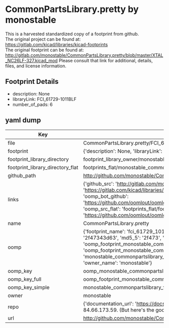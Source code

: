 # CommonPartsLibrary.pretty by monostable  
This is a harvested standardized copy of a footprint from github.  
The original project can be found at:  
https://gitlab.com/kicad/libraries/kicad-footprints  
The original footprint can be found at:
http://gitlab.com/monostable/CommonPartsLibrary.pretty/blob/master/XTAL_NC26LF-327.kicad_mod
Please consult that link for additional, details, files, and license information.  
## Footprint Details
* description: None  
* libraryLink: FCI_61729-1011BLF  
* number_of_pads: 6  
## yaml dump  
| Key | Value |  
| --- | --- |  
| file | CommonPartsLibrary.pretty/FCI_61729-1011BLF.kicad_mod |  
| footprint | {'description': None, 'libraryLink': 'FCI_61729-1011BLF', 'number_of_pads': 6} |  
| footprint_library_directory | footprint_library_owner/monostable_CommonPartsLibrary.pretty |  
| footprint_library_directory_flat | footprints_flat/monostable_commonpartslibrary_fci_61729_1011blf/working |  
| github_path | http://github.com/monostable/CommonPartsLibrary.pretty/blob/master/FCI_61729-1011BLF.kicad_mod |  
| links | {'github_src': 'http://gitlab.com/monostable/CommonPartsLibrary.pretty/blob/master/XTAL_NC26LF-327.kicad_mod', 'github_src_repo': 'https://gitlab.com/kicad/libraries/kicad-footprints', 'oomp_bot': 'footprints/monostable_commonpartslibrary_fci_61729_1011blf/working', 'oomp_bot_github': 'https://github.com/oomlout/oomlout_oomp_footprint_bot/tree/main/footprints/monostable_commonpartslibrary_fci_61729_1011blf/working', 'oomp_src_flat': 'footprints_flat/footprints_flat/monostable_commonpartslibrary_fci_61729_1011blf/working', 'oomp_src_flat_github': 'https://github.com/oomlout/oomlout_oomp_footprint_src/tree/main/footprints_flat/monostable_commonpartslibrary_fci_61729_1011blf/working'} |  
| name | CommonPartsLibrary.pretty |  
| oomp | {'footprint_name': 'fci_61729_1011blf', 'library_name': 'commonpartslibrary', 'md5': '2f47343d635e4bf9257e932ce5386c54', 'md5_10': '2f47343d63', 'md5_5': '2f473', 'md5_6': '2f4734', 'oomp_key': 'oomp_monostable_commonpartslibrary_fci_61729_1011blf', 'oomp_key_extra': 'oomp_footprint_monostable_commonpartslibrary_fci_61729_1011blf', 'oomp_key_full': 'oomp_footprint_monostable_commonpartslibrary_fci_61729_1011blf_2f4734', 'oomp_key_simple': 'monostable_commonpartslibrary_fci_61729_1011blf', 'original_filename': 'CommonPartsLibrary.pretty/FCI_61729-1011BLF.kicad_mod', 'owner_name': 'monostable'} |  
| oomp_key | oomp_monostable_commonpartslibrary_fci_61729_1011blf |  
| oomp_key_full | oomp_footprint_monostable_commonpartslibrary_fci_61729_1011blf |  
| oomp_key_simple | monostable_commonpartslibrary_fci_61729_1011blf |  
| owner | monostable |  
| repo | {'documentation_url': 'https://docs.github.com/rest/overview/resources-in-the-rest-api#rate-limiting', 'message': "API rate limit exceeded for 84.66.173.59. (But here's the good news: Authenticated requests get a higher rate limit. Check out the documentation for more details.)"} |  
| url | http://github.com/monostable/CommonPartsLibrary.pretty |  

